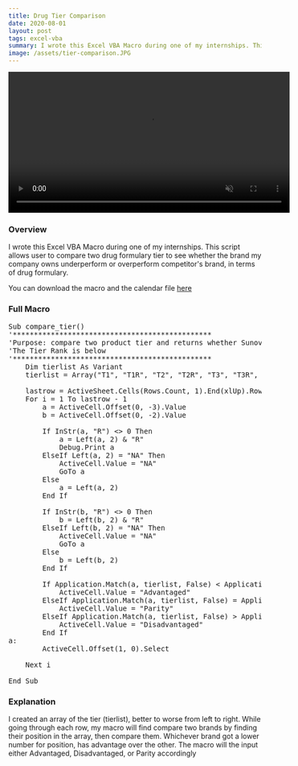 ```yaml
---
title: Drug Tier Comparison
date: 2020-08-01
layout: post
tags: excel-vba
summary: I wrote this Excel VBA Macro during one of my internships. This script allows user to compare two drug formulary tier to see whether the brand my company owns underperform or overperform competitor's brand, in terms of drug formulary. You can download the macro and the calendar file below.
image: /assets/tier-comparison.JPG
---
```

<p align="center">
	<video muted autoplay controls loop width="560">
    	<source src="{{ site.media_path }}/tier.mp4" type="video/mp4">
	</video>
</p>

### Overview
I wrote this Excel VBA Macro during one of my internships. This script allows user to compare two drug formulary tier to see whether the brand my company owns underperform or overperform competitor's brand, in terms of drug formulary. 

You can download the macro and the calendar file [here](https://drive.google.com/file/d/1gYL3Oc3gx_kOCbYjGzYOX9zyiUgWe4f5/view?usp=sharing)

### Full Macro
<pre>
Sub compare_tier()
'***********************************************
'Purpose: compare two product tier and returns whether Sunovion product is at advantage, parity or disadvantage compare to competitors'
'The Tier Rank is below
'***********************************************
    Dim tierlist As Variant
    tierlist = Array("T1", "T1R", "T2", "T2R", "T3", "T3R", "T4", "T4R", "T5", "T5R", "On", "Of", "NC")
    
    lastrow = ActiveSheet.Cells(Rows.Count, 1).End(xlUp).Row
    For i = 1 To lastrow - 1
        a = ActiveCell.Offset(0, -3).Value
        b = ActiveCell.Offset(0, -2).Value
        
        If InStr(a, "R") <> 0 Then
            a = Left(a, 2) & "R"
            Debug.Print a
        ElseIf Left(a, 2) = "NA" Then
            ActiveCell.Value = "NA"
            GoTo a
        Else
            a = Left(a, 2)
        End If
        
        If InStr(b, "R") <> 0 Then
            b = Left(b, 2) & "R"
        ElseIf Left(b, 2) = "NA" Then
            ActiveCell.Value = "NA"
            GoTo a
        Else
            b = Left(b, 2)
        End If
         
        If Application.Match(a, tierlist, False) < Application.Match(b, tierlist, False) Then
            ActiveCell.Value = "Advantaged"
        ElseIf Application.Match(a, tierlist, False) = Application.Match(b, tierlist, False) Then
            ActiveCell.Value = "Parity"
        ElseIf Application.Match(a, tierlist, False) > Application.Match(b, tierlist, False) Then
            ActiveCell.Value = "Disadvantaged"
        End If
a:
        ActiveCell.Offset(1, 0).Select

    Next i
        
End Sub
</pre>

### Explanation

I created an array of the tier (tierlist), better to worse from left to right. While going through each row, my macro will find compare two brands by finding their position in the array, then compare them. Whichever brand got a lower number for position, has advantage over the other. The macro will the input either Advantaged, Disadvantaged, or Parity accordingly